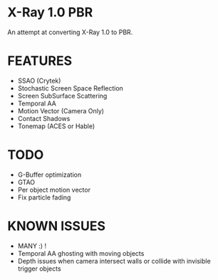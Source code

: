 # X-Ray 1.0 PBR

An attempt at converting X-Ray 1.0 to PBR.

# FEATURES
* SSAO (Crytek)
* Stochastic Screen Space Reflection
* Screen SubSurface Scattering
* Temporal AA
* Motion Vector (Camera Only)
* Contact Shadows
* Tonemap (ACES or Hable)

# TODO
* G-Buffer optimization
* GTAO
* Per object motion vector
* Fix particle fading

# KNOWN ISSUES
- MANY :) !
- Temporal AA ghosting with moving objects
- Depth issues when camera intersect walls or collide with invisible trigger objects

